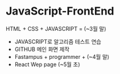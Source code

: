# JavaScript-FrontEnd

HTML + CSS + JAVASCRIPT = (~3월 말)
- JAVASCRIPT로 알고리즘 테스트 연습
- GITHUB 메인 화면 제작 
- Fastampus + programmer + (~4월 말)
- React Wep page (~5월 초) 

